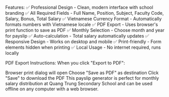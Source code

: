 Features:
✅ Professional Design - Clean, modern interface with school branding ✅ All Required Fields - Full Name, Position, Subject, Faculty Code, Salary, Bonus, Total Salary ✅ Vietnamese Currency Format - Automatically formats numbers with Vietnamese locale ✅ PDF Export - Uses browser's print function to save as PDF ✅ Monthly Selection - Choose month and year for payslip ✅ Auto-calculation - Total salary automatically updates ✅ Responsive Design - Works on desktop and mobile ✅ Print-friendly - Form elements hidden when printing ✅ Local Usage - No internet required, runs locally

PDF Export Instructions:
When you click "Export to PDF":

Browser print dialog will open
Choose "Save as PDF" as destination
Click "Save" to download the PDF
This payslip generator is perfect for monthly salary distribution at Quang Trung Secondary School and can be used offline on any computer with a web browser.

